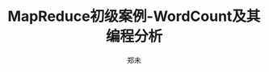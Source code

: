 ---
layout: post
title: MapReduce初级案例-WordCount及其编程分析
category: Hadoop大数据分析平台
tags: Hadoop 大数据 数据挖掘 机器学习
keywords: 蓝桥 lanqiao 教程 Hadoop 大数据 数据挖掘 机器学习
description: WordCount是Hadoop自带的一个MapReduce案例,因为较为简单,被我们选作案例。
author: 郑未
---